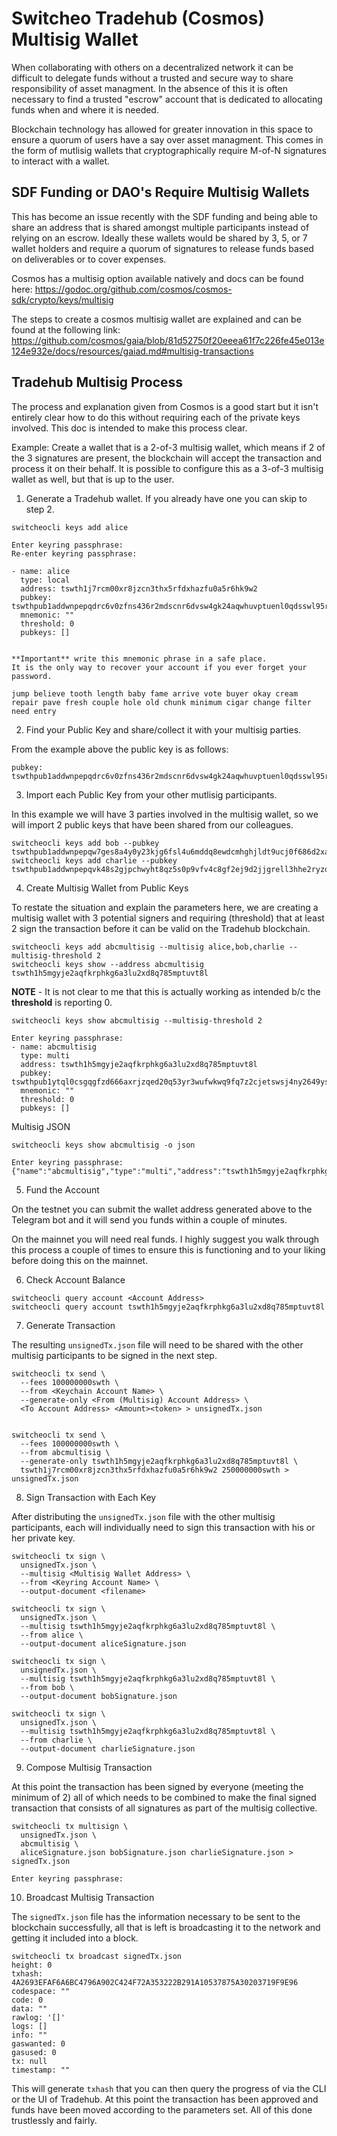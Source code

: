 # Switcheo Tradehub (Cosmos) Multisig Wallet

When collaborating with others on a decentralized network it can be difficult to delegate funds without a trusted and secure way to share responsibility of asset managment. In the absence of this it is often necessary to find a trusted "escrow" account that is dedicated to allocating funds when and where it is needed.

Blockchain technology has allowed for greater innovation in this space to ensure a quorum of users have a say over asset managment. This comes in the form of mutlisig wallets that cryptographically require M-of-N signatures to interact with a wallet.

## SDF Funding or DAO's Require Multisig Wallets

This has become an issue recently with the SDF funding and being able to share an address that is shared amongst multiple participants instead of relying on an escrow. Ideally these wallets would be shared by 3, 5, or 7 wallet holders and require a quorum of signatures to release funds based on deliverables or to cover expenses.

Cosmos has a multisig option available natively and docs can be found here: https://godoc.org/github.com/cosmos/cosmos-sdk/crypto/keys/multisig

The steps to create a cosmos multisig wallet are explained and can be found at the following link: https://github.com/cosmos/gaia/blob/81d52750f20eeea61f7c226fe45e013e124e932e/docs/resources/gaiad.md#multisig-transactions

## Tradehub Multisig Process

The process and explanation given from Cosmos is a good start but it isn't entirely clear how to do this without requiring each of the private keys involved. This doc is intended to make this process clear.

Example: Create a wallet that is a 2-of-3 multisig wallet, which means if 2 of the 3 signatures are present, the blockchain will accept the transaction and process it on their behalf. It is possible to configure this as a 3-of-3 multisig wallet as well, but that is up to the user.

1. Generate a Tradehub wallet. If you already have one you can skip to step 2.

```
switcheocli keys add alice

Enter keyring passphrase:
Re-enter keyring passphrase:

- name: alice
  type: local
  address: tswth1j7rcm00xr8jzcn3thx5rfdxhazfu0a5r6hk9w2
  pubkey: tswthpub1addwnpepqdrc6v0zfns436r2mdscnr6dvsw4gk24aqwhuvptuenl0qdsswl95r2rzdw
  mnemonic: ""
  threshold: 0
  pubkeys: []


**Important** write this mnemonic phrase in a safe place.
It is the only way to recover your account if you ever forget your password.

jump believe tooth length baby fame arrive vote buyer okay cream repair pave fresh couple hole old chunk minimum cigar change filter need entry
```

2. Find your Public Key and share/collect it with your multisig parties.

From the example above the public key is as follows:

```
pubkey: tswthpub1addwnpepqdrc6v0zfns436r2mdscnr6dvsw4gk24aqwhuvptuenl0qdsswl95r2rzdw
```

3. Import each Public Key from your other mutlisig participants.

In this example we will have 3 parties involved in the multisig wallet, so we will import 2 public keys that have been shared from our colleagues.

```
switcheocli keys add bob --pubkey tswthpub1addwnpepqw7ges8a4y0y23kjg6fsl4u6mddq8ewdcmhghjldt9ucj0f686d2xaxn22h
switcheocli keys add charlie --pubkey tswthpub1addwnpepqvk48s2gjpchwyht8qz5s0p9vfv4c8gf2ej9d2jjgrell3hhe2ryzqnxrrn
```

4. Create Multisig Wallet from Public Keys

To restate the situation and explain the parameters here, we are creating a multisig wallet with 3 potential signers and requiring (threshold) that at least 2 sign the transaction before it can be valid on the Tradehub blockchain.

```
switcheocli keys add abcmultisig --multisig alice,bob,charlie --multisig-threshold 2
switcheocli keys show --address abcmultisig
tswth1h5mgyje2aqfkrphkg6a3lu2xd8q785mptuvt8l
```

**NOTE** - It is not clear to me that this is actually working as intended b/c the __threshold__ is reporting 0.

```
switcheocli keys show abcmultisig --multisig-threshold 2

Enter keyring passphrase:
- name: abcmultisig
  type: multi
  address: tswth1h5mgyje2aqfkrphkg6a3lu2xd8q785mptuvt8l
  pubkey: tswthpub1ytql0csgqgfzd666axrjzqed20q53yr3wufwkwq9fq7z2cjetswsj4ny2649ys8nllr00j5xgyfzd666axrjzq6835c7yn8ptr5x4kmp3x856eqa23v4t6qa0cczhen877qmpqa7tgfzd666axrjzqau3nq0m2g7g4rdy35nplte4k66q0jum3hw30976kte3y7n50565v5wuvdt
  mnemonic: ""
  threshold: 0
  pubkeys: []
```

Multisig JSON

```
switcheocli keys show abcmultisig -o json

Enter keyring passphrase:
{"name":"abcmultisig","type":"multi","address":"tswth1h5mgyje2aqfkrphkg6a3lu2xd8q785mptuvt8l","pubkey":"tswthpub1ytql0csgqgfzd666axrjzqed20q53yr3wufwkwq9fq7z2cjetswsj4ny2649ys8nllr00j5xgyfzd666axrjzq6835c7yn8ptr5x4kmp3x856eqa23v4t6qa0cczhen877qmpqa7tgfzd666axrjzqau3nq0m2g7g4rdy35nplte4k66q0jum3hw30976kte3y7n50565v5wuvdt"}
```

5. Fund the Account

On the testnet you can submit the wallet address generated above to the Telegram bot and it will send you funds within a couple of minutes.

On the mainnet you will need real funds. I highly suggest you walk through this process a couple of times to ensure this is functioning and to your liking before doing this on the mainnet.

6. Check Account Balance

```
switcheocli query account <Account Address>
switcheocli query account tswth1h5mgyje2aqfkrphkg6a3lu2xd8q785mptuvt8l
```

7. Generate Transaction

The resulting `unsignedTx.json` file will need to be shared with the other multisig participants to be signed in the next step.

```
switcheocli tx send \
  --fees 100000000swth \
  --from <Keychain Account Name> \
  --generate-only <From (Multisig) Account Address> \
  <To Account Address> <Amount><token> > unsignedTx.json


switcheocli tx send \
  --fees 100000000swth \
  --from abcmultisig \
  --generate-only tswth1h5mgyje2aqfkrphkg6a3lu2xd8q785mptuvt8l \
  tswth1j7rcm00xr8jzcn3thx5rfdxhazfu0a5r6hk9w2 250000000swth > unsignedTx.json
```

8. Sign Transaction with Each Key

After distributing the `unsignedTx.json` file with the other multisig participants, each will individually need to sign this transaction with his or her private key.

```
switcheocli tx sign \
  unsignedTx.json \
  --multisig <Multisig Wallet Address> \
  --from <Keyring Account Name> \
  --output-document <filename>

switcheocli tx sign \
  unsignedTx.json \
  --multisig tswth1h5mgyje2aqfkrphkg6a3lu2xd8q785mptuvt8l \
  --from alice \
  --output-document aliceSignature.json

switcheocli tx sign \
  unsignedTx.json \
  --multisig tswth1h5mgyje2aqfkrphkg6a3lu2xd8q785mptuvt8l \
  --from bob \
  --output-document bobSignature.json

switcheocli tx sign \
  unsignedTx.json \
  --multisig tswth1h5mgyje2aqfkrphkg6a3lu2xd8q785mptuvt8l \
  --from charlie \
  --output-document charlieSignature.json
```

9. Compose Multisig Transaction

At this point the transaction has been signed by everyone (meeting the minimum of 2) all of which needs to be combined to make the final signed transaction that consists of all signatures as part of the multisig collective.

```
switcheocli tx multisign \
  unsignedTx.json \
  abcmultisig \
  aliceSignature.json bobSignature.json charlieSignature.json > signedTx.json

Enter keyring passphrase:
```

10. Broadcast Multisig Transaction

The `signedTx.json` file has the information necessary to be sent to the blockchain successfully, all that is left is broadcasting it to the network and getting it included into a block.

```
switcheocli tx broadcast signedTx.json
height: 0
txhash: 4A2693EFAF6A6BC4796A902C424F72A353222B291A10537875A30203719F9E96
codespace: ""
code: 0
data: ""
rawlog: '[]'
logs: []
info: ""
gaswanted: 0
gasused: 0
tx: null
timestamp: ""
```

This will generate `txhash` that you can then query the progress of via the CLI or the UI of Tradehub. At this point the transaction has been approved and funds have been moved according to the parameters set. All of this done trustlessly and fairly.